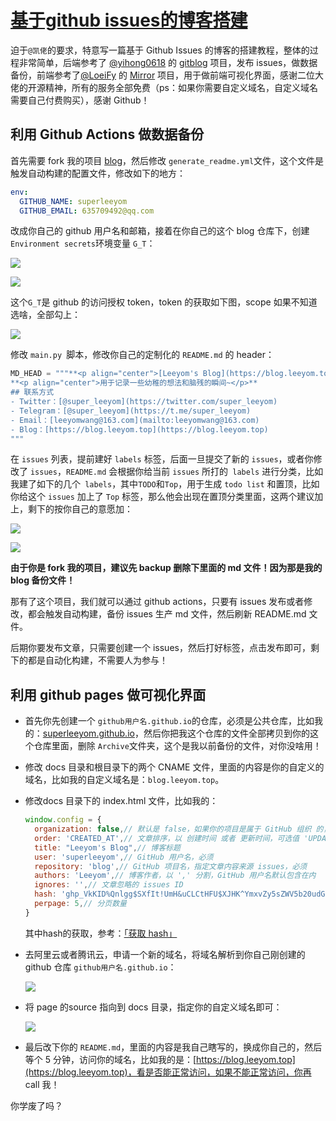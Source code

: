 # [基于github issues的博客搭建](https://github.com/superleeyom/blog/issues/38)

迫于`@凯佬`的要求，特意写一篇基于 Github Issues 的博客的搭建教程，整体的过程非常简单，后端参考了 [@yihong0618](https://github.com/yihong0618) 的 [gitblog](https://github.com/yihong0618/gitblog) 项目，发布 issues，做数据备份，前端参考了[@LoeiFy](https://github.com/LoeiFy) 的 [Mirror](https://github.com/LoeiFy/Mirror) 项目，用于做前端可视化界面，感谢二位大佬的开源精神，所有的服务全部免费（ps：如果你需要自定义域名，自定义域名需要自己付费购买），感谢 Github！

## 利用 Github Actions 做数据备份

首先需要 fork 我的项目 [blog](https://github.com/superleeyom/blog)，然后修改 `generate_readme.yml`文件，这个文件是触发自动构建的配置文件，修改如下的地方：

```yml
env:
  GITHUB_NAME: superleeyom
  GITHUB_EMAIL: 635709492@qq.com
```

改成你自己的 github 用户名和邮箱，接着在你自己的这个 blog 仓库下，创建 `Environment secrets`环境变量 `G_T`：

![](https://raw.githubusercontent.com/superleeyom/blog/main/img/20210906215624.png)

![](https://raw.githubusercontent.com/superleeyom/blog/main/img/20210906220916.png)

这个`G_T`是 github 的访问授权 token，token 的获取如下图，scope 如果不知道选啥，全部勾上：

![](https://raw.githubusercontent.com/superleeyom/blog/main/img/20210906215515.png)

修改 `main.py `脚本，修改你自己的定制化的 `README.md` 的 header：

```python
MD_HEAD = """**<p align="center">[Leeyom's Blog](https://blog.leeyom.top)</p>**
**<p align="center">用于记录一些幼稚的想法和脑残的瞬间~</p>**
## 联系方式
- Twitter：[@super_leeyom](https://twitter.com/super_leeyom)
- Telegram：[@super_leeyom](https://t.me/super_leeyom)
- Email：[leeyomwang@163.com](mailto:leeyomwang@163.com)
- Blog：[https://blog.leeyom.top](https://blog.leeyom.top)
"""
```

在 `issues` 列表，提前建好 `labels` 标签，后面一旦提交了新的 `issues`，或者你修改了 `issues`，`README.md` 会根据你给当前 `issues` 所打的` labels` 进行分类，比如我建了如下的几个` labels`，其中`TODO`和`Top`，用于生成 `todo list` 和置顶，比如你给这个 `issues` 加上了 `Top` 标签，那么他会出现在置顶分类里面，这两个建议加上，剩下的按你自己的意愿加：

![](https://raw.githubusercontent.com/superleeyom/blog/main/img/20210906220109.png)

![](https://raw.githubusercontent.com/superleeyom/blog/main/img/20210906220253.png)

**由于你是 fork 我的项目，建议先 backup 删除下里面的 md 文件！因为那是我的 blog 备份文件！**

那有了这个项目，我们就可以通过 github actions，只要有 issues 发布或者修改，都会触发自动构建，备份 issues 生产 md 文件，然后刷新 README.md 文件。

后期你要发布文章，只需要创建一个 issues，然后打好标签，点击发布即可，剩下的都是自动化构建，不需要人为参与！

## 利用 github pages 做可视化界面

- 首先你先创建一个 `github用户名.github.io`的仓库，必须是公共仓库，比如我的：[superleeyom.github.io](https://github.com/superleeyom/superleeyom.github.io)，然后你把我这个仓库的文件全部拷贝到你的这个仓库里面，删除 `Archive`文件夹，这个是我以前备份的文件，对你没啥用！

- 修改 docs 目录和根目录下的两个 CNAME 文件，里面的内容是你的自定义的域名，比如我的自定义域名是：`blog.leeyom.top`。

- 修改docs 目录下的 index.html 文件，比如我的：

  ```js
  window.config = {
    organization: false,// 默认是 false，如果你的项目是属于 GitHub 组织 的，请设置为 true
    order: 'CREATED_AT',// 文章排序，以 创建时间 或者 更新时间，可选值 'UPDATED_AT'，'CREATED_AT'
    title: "Leeyom's Blog",// 博客标题
    user: 'superleeyom',// GitHub 用户名，必须
    repository: 'blog',// GitHub 项目名，指定文章内容来源 issues，必须
    authors: 'Leeyom',// 博客作者，以 ',' 分割，GitHub 用户名默认包含在内
    ignores: '',// 文章忽略的 issues ID
    hash: 'ghp_VkKID%Qnlgg$SXfIt!UmH&uCLCtHFU$XJHK^YmxvZy5sZWV5b20udG9w',// hash，必须
    perpage: 5,// 分页数量
  }
  ```

  其中hash的获取，参考：[「获取 hash」](https://github.com/LoeiFy/Mirror/wiki/%E8%8E%B7%E5%8F%96-hash)

- 去阿里云或者腾讯云，申请一个新的域名，将域名解析到你自己刚创建的 github 仓库 `github用户名.github.io`：

  ![](https://raw.githubusercontent.com/superleeyom/blog/main/img/20210906222239.png)

- 将 page 的source 指向到 docs 目录，指定你的自定义域名即可：

  ![](https://raw.githubusercontent.com/superleeyom/blog/main/img/20210906222539.png)

- 最后改下你的 `README.md`，里面的内容是我自己瞎写的，换成你自己的，然后等个 5 分钟，访问你的域名，比如我的是：[https://blog.leeyom.top](https://blog.leeyom.top)，看是否能正常访问，如果不能正常访问，你再 call 我！

你学废了吗？